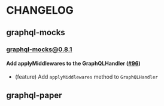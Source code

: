 # CHANGELOG

## graphql-mocks

### graphql-mocks@0.8.1

#### Add applyMiddlewares to the GraphQLHandler ([#96](https://github.com/graphql-mocks/graphql-mocks/pull/96))

* (feature) Add `applyMiddlewares` method to `GraphQLHandler`

## graphql-paper

